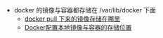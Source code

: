 
* docker 的镜像与容器都存储在 /var/lib/docker 下面
  * [docker pull 下来的镜像存储在哪里 ](https://blog.csdn.net/weixin_39800144/article/details/79019503)
  * [Docker配置本地镜像与容器的存储位置](https://blog.csdn.net/wenwenxiong/article/details/78728696)
